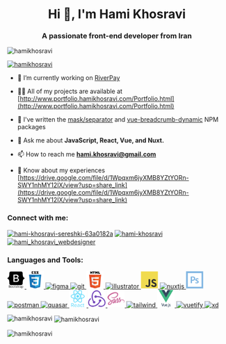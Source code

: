 <h1 align="center">Hi 👋, I'm Hami Khosravi</h1>
<h3 align="center">A passionate front-end developer from Iran</h3>

<p align="left"> <img src="https://komarev.com/ghpvc/?username=hamikhosravi&label=Profile%20views&color=0e75b6&style=flat" alt="hamikhosravi" /> </p>

<p align="left"> <a href="https://github.com/ryo-ma/github-profile-trophy"><img src="https://github-profile-trophy.vercel.app/?username=hamikhosravi" alt="hamikhosravi" /></a> </p>

- 🔭 I’m currently working on [RiverPay](https://console.riverpay.io/auth/login)

- 👨‍💻 All of my projects are available at [http://www.portfolio.hamikhosravi.com/Portfolio.html](http://www.portfolio.hamikhosravi.com/Portfolio.html)

- 📝 I've written the [mask/separator](https://www.npmjs.com/package/v-digits-separator) and [vue-breadcrumb-dynamic](https://www.npmjs.com/package/vue-breadcrumb-dynamic) NPM packages

- 💬 Ask me about **JavaScript, React, Vue, and Nuxt.**

- 📫 How to reach me **hami.khosravi@gmail.com**

- 📄 Know about my experiences [https://drive.google.com/file/d/1Wpqxm6jyXMB8YZtYORn-SWY1nhMY12IX/view?usp=share_link](https://drive.google.com/file/d/1Wpqxm6jyXMB8YZtYORn-SWY1nhMY12IX/view?usp=share_link)

<h3 align="left">Connect with me:</h3>
<p align="left">
<a href="https://linkedin.com/in/hami-khosravi-sereshki-63a0182a" target="blank"><img align="center" src="https://raw.githubusercontent.com/rahuldkjain/github-profile-readme-generator/master/src/images/icons/Social/linked-in-alt.svg" alt="hami-khosravi-sereshki-63a0182a" height="30" width="40" /></a>
<a href="https://stackoverflow.com/users/hami-khosravi" target="blank"><img align="center" src="https://raw.githubusercontent.com/rahuldkjain/github-profile-readme-generator/master/src/images/icons/Social/stack-overflow.svg" alt="hami-khosravi" height="30" width="40" /></a>
<a href="https://instagram.com/hami_khosravi_webdesigner" target="blank"><img align="center" src="https://raw.githubusercontent.com/rahuldkjain/github-profile-readme-generator/master/src/images/icons/Social/instagram.svg" alt="hami_khosravi_webdesigner" height="30" width="40" /></a>
</p>

<h3 align="left">Languages and Tools:</h3>
<p align="left"> <a href="https://getbootstrap.com" target="_blank" rel="noreferrer"> <img src="https://raw.githubusercontent.com/devicons/devicon/master/icons/bootstrap/bootstrap-plain-wordmark.svg" alt="bootstrap" width="40" height="40"/> </a> <a href="https://www.w3schools.com/css/" target="_blank" rel="noreferrer"> <img src="https://raw.githubusercontent.com/devicons/devicon/master/icons/css3/css3-original-wordmark.svg" alt="css3" width="40" height="40"/> </a> <a href="https://www.figma.com/" target="_blank" rel="noreferrer"> <img src="https://www.vectorlogo.zone/logos/figma/figma-icon.svg" alt="figma" width="40" height="40"/> </a> <a href="https://git-scm.com/" target="_blank" rel="noreferrer"> <img src="https://www.vectorlogo.zone/logos/git-scm/git-scm-icon.svg" alt="git" width="40" height="40"/> </a> <a href="https://www.w3.org/html/" target="_blank" rel="noreferrer"> <img src="https://raw.githubusercontent.com/devicons/devicon/master/icons/html5/html5-original-wordmark.svg" alt="html5" width="40" height="40"/> </a> <a href="https://www.adobe.com/in/products/illustrator.html" target="_blank" rel="noreferrer"> <img src="https://www.vectorlogo.zone/logos/adobe_illustrator/adobe_illustrator-icon.svg" alt="illustrator" width="40" height="40"/> </a> <a href="https://developer.mozilla.org/en-US/docs/Web/JavaScript" target="_blank" rel="noreferrer"> <img src="https://raw.githubusercontent.com/devicons/devicon/master/icons/javascript/javascript-original.svg" alt="javascript" width="40" height="40"/> </a> <a href="https://nuxtjs.org/" target="_blank" rel="noreferrer"> <img src="https://www.vectorlogo.zone/logos/nuxtjs/nuxtjs-icon.svg" alt="nuxtjs" width="40" height="40"/> </a> <a href="https://www.photoshop.com/en" target="_blank" rel="noreferrer"> <img src="https://raw.githubusercontent.com/devicons/devicon/master/icons/photoshop/photoshop-line.svg" alt="photoshop" width="40" height="40"/> </a> <a href="https://postman.com" target="_blank" rel="noreferrer"> <img src="https://www.vectorlogo.zone/logos/getpostman/getpostman-icon.svg" alt="postman" width="40" height="40"/> </a> <a href="https://quasar.dev/" target="_blank" rel="noreferrer"> <img src="https://cdn.quasar.dev/logo/svg/quasar-logo.svg" alt="quasar" width="40" height="40"/> </a> <a href="https://reactjs.org/" target="_blank" rel="noreferrer"> <img src="https://raw.githubusercontent.com/devicons/devicon/master/icons/react/react-original-wordmark.svg" alt="react" width="40" height="40"/> </a> <a href="https://redux.js.org" target="_blank" rel="noreferrer"> <img src="https://raw.githubusercontent.com/devicons/devicon/master/icons/redux/redux-original.svg" alt="redux" width="40" height="40"/> </a> <a href="https://sass-lang.com" target="_blank" rel="noreferrer"> <img src="https://raw.githubusercontent.com/devicons/devicon/master/icons/sass/sass-original.svg" alt="sass" width="40" height="40"/> </a> <a href="https://tailwindcss.com/" target="_blank" rel="noreferrer"> <img src="https://www.vectorlogo.zone/logos/tailwindcss/tailwindcss-icon.svg" alt="tailwind" width="40" height="40"/> </a> <a href="https://vuejs.org/" target="_blank" rel="noreferrer"> <img src="https://raw.githubusercontent.com/devicons/devicon/master/icons/vuejs/vuejs-original-wordmark.svg" alt="vuejs" width="40" height="40"/> </a> <a href="https://vuetifyjs.com/en/" target="_blank" rel="noreferrer"> <img src="https://bestofjs.org/logos/vuetify.svg" alt="vuetify" width="40" height="40"/> </a> <a href="https://www.adobe.com/products/xd.html" target="_blank" rel="noreferrer"> <img src="https://cdn.worldvectorlogo.com/logos/adobe-xd.svg" alt="xd" width="40" height="40"/> </a> </p>

<p><img align="left" src="https://github-readme-stats.vercel.app/api/top-langs?username=hamikhosravi&show_icons=true&locale=en&layout=compact" alt="hamikhosravi" /></p>

<p>&nbsp;<img align="center" src="https://github-readme-stats.vercel.app/api?username=hamikhosravi&show_icons=true&locale=en" alt="hamikhosravi" /></p>

<p><img align="center" src="https://github-readme-streak-stats.herokuapp.com/?user=hamikhosravi&" alt="hamikhosravi" /></p>
